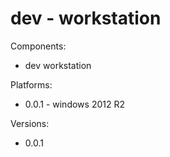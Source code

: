 # dev - workstation


Components:

* dev workstation

Platforms:

* 0.0.1 - windows 2012 R2

Versions:

* 0.0.1

